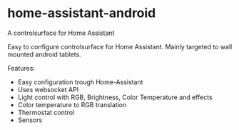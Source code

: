 # home-assistant-android
A controlsurface for Home Assistant

Easy to configure controlsurface for Home Assistant. Mainly targeted to wall mounted android tablets. 

Features: 

* Easy configuration trough Home-Assistant
* Uses websocket API
* Light control with RGB, Brightness, Color Temperature and effects
* Color temperature to RGB translation
* Thermostat control
* Sensors


